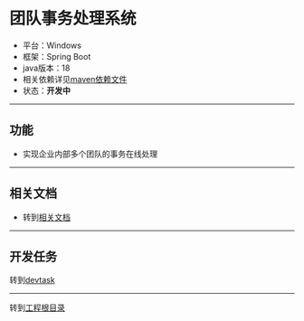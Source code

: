 # 团队事务处理系统

* 平台：Windows
* 框架：Spring Boot
* java版本：18
* 相关依赖详见[maven依赖文件][1]
* 状态：**开发中**

----

## 功能

* 实现企业内部多个团队的事务在线处理

---

## 相关文档

* 转到[相关文档][3]

----

## 开发任务

转到[devtask][4]

---

转到[工程根目录][2]

[1]:/pom.xml
[2]:/src/main/java/com/example/demo/
[3]:/document/
[4]:/document/devtask.md